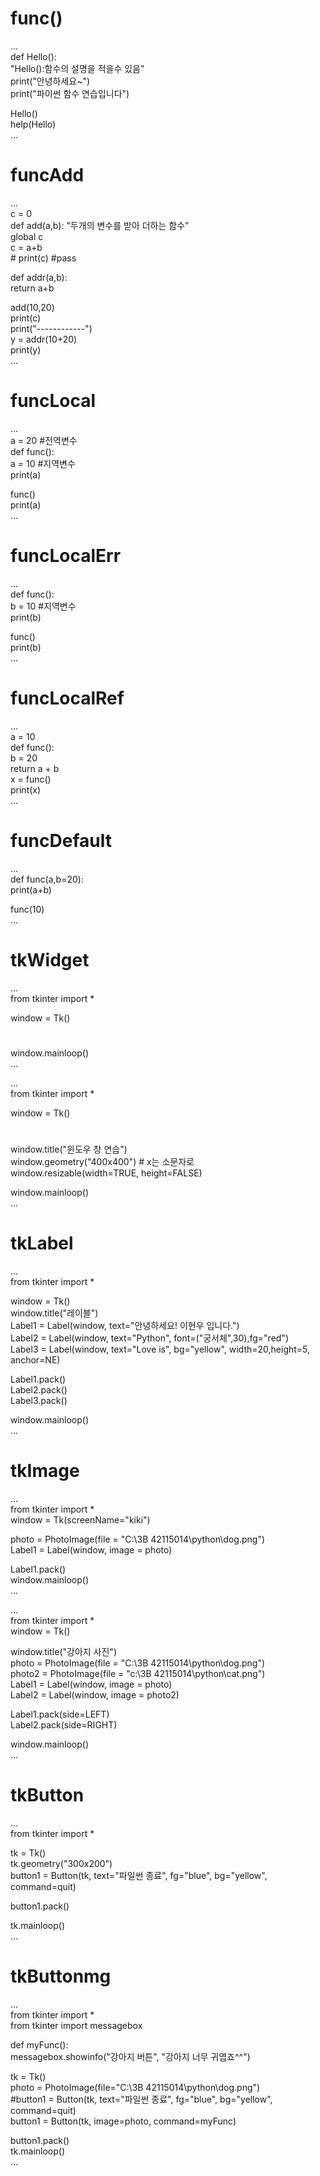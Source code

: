  # func()  
...  
def Hello():  
    "Hello():함수의 설명을 적을수 있음"  
    print("안녕하세요~")  
    print("파이썬 함수 연습입니다")  
  
Hello()  
help(Hello)  
...

# funcAdd  
...  
c = 0  
def add(a,b): 
    "두개의 변수를 받아 더하는 함수"   
    global c  
    c = a+b  
    # print(c) #pass  
  
def addr(a,b):  
    return a+b  
  
add(10,20)  
print(c)  
print("------------")  
y = addr(10+20)  
print(y)  
...

# funcLocal  
...  
a = 20 #전역변수  
def func():  
    a = 10 #지역변수  
    print(a)  
  
func()  
print(a)  
...

# funcLocalErr  
...  
def func():  
    b = 10 #지역변수  
    print(b)  
  
func()  
print(b)  
...

# funcLocalRef  
...  
a = 10  
def func():  
    b = 20  
    return a + b  
x = func()  
print(x)  
...

# funcDefault  
...  
def func(a,b=20):  
    print(a+b)  
  
func(10)  
...

# tkWidget
...  
from tkinter import *  
  
window = Tk()  
  
#  
  
window.mainloop()  
...

...  
from tkinter import *  
  
window = Tk()  
#  
window.title("윈도우 창 연습")  
window.geometry("400x400") # x는 소문자로  
window.resizable(width=TRUE, height=FALSE)  
  
window.mainloop()  
...

# tkLabel  
...  
from tkinter import *  
  
window = Tk()  
window.title("레이블")  
Label1 = Label(window, text="안녕하세요! 이현우 입니다.")  
Label2 = Label(window, text="Python", font=("궁서체",30),fg="red")  
Label3 = Label(window, text="Love is", bg="yellow", width=20,height=5, anchor=NE)  
  
Label1.pack()  
Label2.pack()  
Label3.pack()  
  
window.mainloop()  
...

# tkImage  
...  
from tkinter import *  
window = Tk(screenName="kiki")  
  
photo = PhotoImage(file = "C:\\3B 42115014\\python\\dog.png")  
Label1 = Label(window, image = photo)  
  
Label1.pack()  
window.mainloop()  
...

...  
from tkinter import *  
window = Tk()  
  
window.title("강아지 사진")  
photo = PhotoImage(file = "C:\\3B 42115014\\python\\dog.png")  
photo2 = PhotoImage(file = "c:\\3B 42115014\\python\\cat.png")  
Label1 = Label(window, image = photo)  
Label2 = Label(window, image = photo2)  
  
Label1.pack(side=LEFT)  
Label2.pack(side=RIGHT)  
  
window.mainloop()  
...

# tkButton
...  
from tkinter import *  
  
tk = Tk()  
tk.geometry("300x200")  
button1 = Button(tk, text="파일썬 종료", fg="blue", bg="yellow", command=quit)  
  
button1.pack()  
  
tk.mainloop()  
...

# tkButtonmg  
...  
from tkinter import *  
from tkinter import messagebox  
  
def myFunc():  
    messagebox.showinfo("강아지 버튼", "강아지 너무 귀엽죠^^")  
  
tk = Tk()  
photo = PhotoImage(file="C:\\3B 42115014\\python\\dog.png")  
#button1 = Button(tk, text="파일썬 종료", fg="blue", bg="yellow", command=quit)  
button1 = Button(tk, image=photo, command=myFunc)  
  
button1.pack()  
tk.mainloop()  
...
